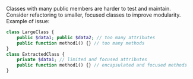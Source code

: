 Classes with many public members are harder to test and maintain. Consider refactoring to smaller, focused classes to improve modularity. Example of issue:
```php
class LargeClass {
    public $data1; public $data2; // too many attributes
    public function method1() {} // too many methods
}
class ExtractedClass {
    private $data1; // limited and focused attributes
    public function method1() {} // encapsulated and focused methods
}
```

<!-- Codacy PatPatBot reviewed: 2024-05-24T11:37:22.495Z -->
